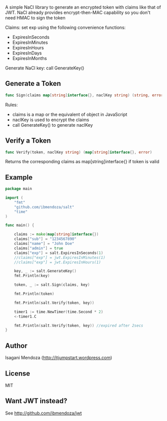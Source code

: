 A simple NaCl library to generate an encrypted token with claims like that of JWT. NaCl already provides 
encrypt-then-MAC capability so you don't need HMAC to sign the token

Claims: set exp using the following convenience functions:

- ExpiresInSeconds
- ExpiresInMinutes
- ExpiresInHours
- ExpiresInDays
- ExpiresInMonths

Generate NaCl key: call GenerateKey()

Generate a Token
----------------

```go
func Sign(claims map[string]interface{}, naclKey string) (string, error)
```

Rules: 

- claims is a map or the equivalent of object in JavaScript
- naclKey is used to encrypt the claims
- call GenerateKey() to generate naclKey

Verify a Token
--------------

```go
func Verify(token, naclKey string) (map[string]interface{}, error)
```

Returns the corresponding claims as map[string]interface{} if token is valid


Example
-------

```go
package main

import (
	"fmt"
	"github.com/ibmendoza/salt"
	"time"
)

func main() {

	claims := make(map[string]interface{})
	claims["sub"] = "1234567890"
	claims["name"] = "John Doe"
	claims["admin"] = true
	claims["exp"] = salt.ExpiresInSeconds(1)
	//claims["exp"] = jwt.ExpiresInMinutes(1)
	//claims["exp"] = jwt.ExpiresInHours(1)

	key, _ := salt.GenerateKey()
	fmt.Println(key)

	token, _ := salt.Sign(claims, key)

	fmt.Println(token)

	fmt.Println(salt.Verify(token, key))

	timer1 := time.NewTimer(time.Second * 2) 
	<-timer1.C

	fmt.Println(salt.Verify(token, key)) //expired after 2secs
}
```

Author
-----

Isagani Mendoza (http://itjumpstart.wordpress.com)

License
-------

MIT

Want JWT instead?
--------------------------------

See http://github.com/ibmendoza/jwt
